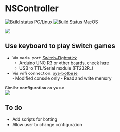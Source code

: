 # NSController
[![Build status](https://ci.appveyor.com/api/projects/status/ecv4u4e0x18w9qfc?svg=true)](https://ci.appveyor.com/project/wwwwwwzx/nscontroller) PC/Linux 
[![Build Status](https://travis-ci.com/wwwwwwzx/NSController.svg?branch=master)](https://travis-ci.com/wwwwwwzx/NSController)  MacOS  

![](https://i.imgur.com/8pNUC6B.png)
## Use keyboard to play Switch games
- Via serial port: [Switch-Fightstick](https://github.com/wwwwwwzx/Switch-Fightstick)  
     - Arduino UNO R3 or other boards, check [here](https://github.com/shinyquagsire23/Switch-Fightstick/blob/master/README.md)  
     - USB to TTL/Serial module (FT232RL)
- Via wifi connection: [sys-botbase](https://github.com/olliz0r/sys-botbase)  
      - Modified console only
      - Read and write memory

Similar configuration as yuzu:  
![](https://i.imgur.com/UqwOnHz.png)
## To do
- Add scripts for botting
- Allow user to change configuration

